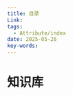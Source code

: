 ```yaml
---
title: 目录
Link: 
tags:
  - Attribute/index
date: 2025-05-26
key-words:
---
```

# 知识库

<IndexList :link-list="['[[医学常识]]','[[运动]]','[[教育]]','[[家庭布置]]','[[保险]]']"/> 